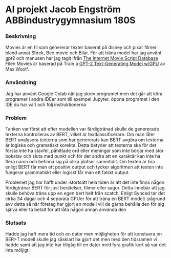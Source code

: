 # AI projekt Jacob Engström ABBindustrygymnasium 180S

### Beskrivning

Movies är en fil som genererar texter baserat på disney och pixar filmer bland annat Shrek, Bee movie och Bilar. För att träna model har jag använt gpt2 och manusen har jag tagit ifrån [The Internet Movie Script Database](https://www.imsdb.com)
Filen Movies är baserad på Train a [GPT-2 Text-Generating Model w/GPU](https://colab.research.google.com/drive/1VLG8e7YSEwypxU-noRNhsv5dW4NfTGce) av Max Woolf.


### Användning

Jag har använt Google Colab när jag skrev programet men det går att köra programer i andra IDEer som till exempel Jupyter. öppna programet i den IDE du har valt och följ instruktionerna


### Problem

Tanken var först att efter modellen var färdigtränad skulle de genererade texterna kontrolleras av BERT, vilket är textklassificerare. Om man låter BERT analysera texterna som har genererats kan BERT avgöra om texterna är logiska och gramatiskt korekta. Detta betyder att texterna ska för det första inte ha stavfel, påhittade ord eller meningar som inte börjar med stor bokstav och sluta med punkt och för det andra att en karaktär kan inte ha flera namn och befinna sig på olika platser sammtidit. Om texten är bra enligt BERT får man ett positivt output och tycker algoritmen att texten inte fungerar grammatiskt eller logiskt får man ett falskt output.

Problemet jag har hafft under istortsätt hela tiden är att det inte finns någon fördigtränar BERT för just berätelser, filmer eller sagor. Detta innebär att jag skulle behöva träna upp en egen bert helt från scatch. Enligt Synced tar det cirka 34 dagar och 4 separata GPUer för att träna en BERT modell. pågrund avv detta så när företag har gjort en modell vill de gärna behålla den för sig själva eller ta betalt för att låta någon annan använda den


### Slutsats

Hadde jag haft mera tid och en dator men möjligheten för att konstuera en BER>T modell skulle jag såsklart ha gjort det men med den tidsramen vi hadde samt att jag inte har tillgåg till en dator med fyra grafik kort så var det inte möljigt